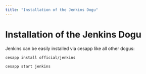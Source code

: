 ```yaml
---
title: "Installation of the Jenkins Dogu"
---
```


# Installation of the Jenkins Dogu

Jenkins can be easily installed via cesapp like all other dogus:

```
cesapp install official/jenkins

cesapp start jenkins
```
